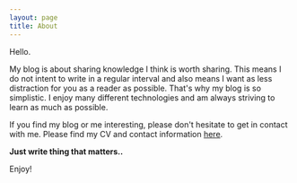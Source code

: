 ```yaml
---
layout: page
title: About
---
```


Hello.

My blog is about sharing knowledge I think is worth sharing. 
This means I do not intent to write in a regular interval and also means I want as less distraction for you as a reader as possible.
That's why my blog is so simplistic. I enjoy many different technologies and am always striving to learn as much as possible.
 
If you find my blog or me interesting, please don't hesitate to get in contact with me. Please find my CV and contact information [here](/resume).

**Just write thing that matters..**

Enjoy!
